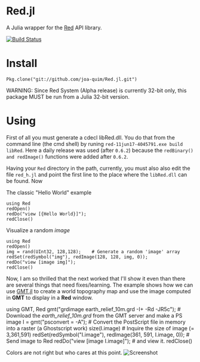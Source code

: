 # Red.jl
A Julia wrapper for the [Red](http://www.red-lang.org//) API library.

[![Build Status](https://travis-ci.org/joa-quim/Red.jl.svg?branch=master)](https://travis-ci.org/joa-quim/Red.jl)



Install
=======

    Pkg.clone("git://github.com/joa-quim/Red.jl.git")

WARNING: Since Red System (Alpha release) is currently 32-bit only, this package MUST be run from a Julia 32-bit version.


Using
=====

First of all you must generate a cdecl libRed.dll. You do that from the command line (the cmd shell) by runing ``red-11jun17-4045791.exe build libRed``. Here a daily release was used (after ``0.6.2``) because the ``redBinary() and redImage()`` functions were added after ``0.6.2``.

Having your ``Red`` directory in the path, currently, you must also also edit the file `red_h.jl` and point the first line to the place where the ``libRed.dll`` can be found. Now

The classic "Hello World" example

    using Red
    redOpen()
    redDo("view [{Hello World}]");
    redClose()

Visualize a random *image*

    using Red
    redOpen()
    img = rand(UInt32, 128,128);    # Generate a random 'image' array
    redSet(redSymbol("img"), redImage(128, 128, img, 0));
    redDo("view [image img]");
    redClose()

Now, I am so thrilled that the next worked that I'll show it even than there are several things that need fixes/learning. The example shows how we can use [GMT.jl](https://github.com/joa-quim/GMT.jl) to create a world topography map and use the image computed in **GMT** to display in a **Red** window.

   using GMT, Red
   gmt("grdimage earth_relief_10m.grd -I+ -Rd -JR5c");  # Download the  *earth_relief_10m.grd* from the GMT server and make a PS image
   I = gmt("psconvert = -A");                           # Convert the PostScript file in memory into a raster (a Ghostscript work)
   size(I.image)                                        # Inquire the size of image (= 3,361,591)
   redSet(redSymbol("I.image"), redImage(361, 591, I.image, 0));  # Send image to Red
   redDo("view [image I.image]");                       # and view it.
   redClose()

Colors are not right but who cares at this point.
![Screenshot](http://w3.ualg.pt/~jluis/first_GMT_Julia_Red.jpg)

